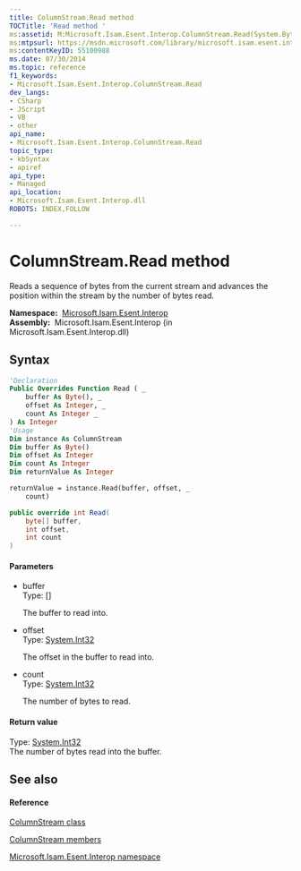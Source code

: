 ```yaml
---
title: ColumnStream.Read method 
TOCTitle: 'Read method '
ms:assetid: M:Microsoft.Isam.Esent.Interop.ColumnStream.Read(System.Byte[],System.Int32,System.Int32)
ms:mtpsurl: https://msdn.microsoft.com/library/microsoft.isam.esent.interop.columnstream.read(v=EXCHG.10)
ms:contentKeyID: 55100988
ms.date: 07/30/2014
ms.topic: reference
f1_keywords:
- Microsoft.Isam.Esent.Interop.ColumnStream.Read
dev_langs:
- CSharp
- JScript
- VB
- other
api_name: 
- Microsoft.Isam.Esent.Interop.ColumnStream.Read
topic_type: 
- kbSyntax
- apiref
api_type: 
- Managed
api_location: 
- Microsoft.Isam.Esent.Interop.dll
ROBOTS: INDEX,FOLLOW

---
```


# ColumnStream.Read method

Reads a sequence of bytes from the current stream and advances the position within the stream by the number of bytes read.

**Namespace:**  [Microsoft.Isam.Esent.Interop](hh596136\(v=exchg.10\).md)  
**Assembly:**  Microsoft.Isam.Esent.Interop (in Microsoft.Isam.Esent.Interop.dll)

## Syntax

``` vb
'Declaration
Public Overrides Function Read ( _
    buffer As Byte(), _
    offset As Integer, _
    count As Integer _
) As Integer
'Usage
Dim instance As ColumnStream
Dim buffer As Byte()
Dim offset As Integer
Dim count As Integer
Dim returnValue As Integer

returnValue = instance.Read(buffer, offset, _
    count)
```

``` csharp
public override int Read(
    byte[] buffer,
    int offset,
    int count
)
```

#### Parameters

  - buffer  
    Type: \[\]  
    
    The buffer to read into.

<!-- end list -->

  - offset  
    Type: [System.Int32](https://docs.microsoft.com/dotnet/api/system.int32?redirectedfrom=MSDN)  
    
    The offset in the buffer to read into.

<!-- end list -->

  - count  
    Type: [System.Int32](https://docs.microsoft.com/dotnet/api/system.int32?redirectedfrom=MSDN)  
    
    The number of bytes to read.

#### Return value

Type: [System.Int32](https://docs.microsoft.com/dotnet/api/system.int32?redirectedfrom=MSDN)  
The number of bytes read into the buffer.  

## See also

#### Reference

[ColumnStream class](dn334143\(v=exchg.10\).md)

[ColumnStream members](dn334190\(v=exchg.10\).md)

[Microsoft.Isam.Esent.Interop namespace](hh596136\(v=exchg.10\).md)

